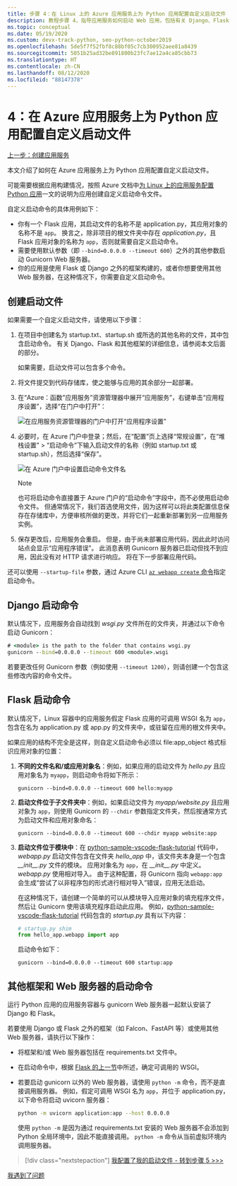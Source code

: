```yaml
---
title: 步骤 4：在 Linux 上的 Azure 应用服务上为 Python 应用配置自定义启动文件
description: 教程步骤 4，指导应用服务如何启动 Web 应用，包括有关 Django、Flask 和其他框架的特定说明。
ms.topic: conceptual
ms.date: 05/19/2020
ms.custom: devx-track-python, seo-python-october2019
ms.openlocfilehash: 5de5f7f52fbf8c88bf05c7cb300952aee81a8439
ms.sourcegitcommit: 5051b25ad32be891800b23fc7ae12a4ca85cbb73
ms.translationtype: HT
ms.contentlocale: zh-CN
ms.lasthandoff: 08/12/2020
ms.locfileid: "88147378"
---
```

# <a name="4-configure-a-custom-startup-file-for-python-apps-on-azure-app-service"></a>4：在 Azure 应用服务上为 Python 应用配置自定义启动文件

[上一步：创建应用服务](tutorial-deploy-app-service-on-linux-03.md)

本文介绍了如何在 Azure 应用服务上为 Python 应用配置自定义启动文件。

可能需要根据应用构建情况，按照 Azure 文档中[为 Linux 上的应用服务配置 Python 应用](/azure/app-service/configure-language-python)一文的说明为应用创建自定义启动命令文件。

自定义启动命令的具体用例如下：

- 你有一个 Flask 应用，其启动文件的名称不是 application.py，其应用对象的名称不是 `app`。 换言之，除非项目的根文件夹中存在 *application.py*，且 Flask 应用对象的名称为 `app`，否则就需要自定义启动命令。
- 需要使用默认参数（即 `--bind=0.0.0.0 --timeout 600`）之外的其他参数启动 Gunicorn Web 服务器。
- 你的应用是使用 Flask 或 Django 之外的框架构建的，或者你想要使用其他 Web 服务器，在这种情况下，你需要自定义启动命令。

## <a name="create-a-startup-file"></a>创建启动文件

如果需要一个自定义启动文件，请使用以下步骤：

1. 在项目中创建名为 startup.txt、startup.sh 或所选的其他名称的文件，其中包含启动命令。 有关 Django、Flask 和其他框架的详细信息，请参阅本文后面的部分。

    如果需要，启动文件可以包含多个命令。

1. 将文件提交到代码存储库，使之能够与应用的其余部分一起部署。

1. 在“Azure：函数”应用服务”资源管理器中展开“应用服务”，右键单击“应用程序设置”，选择“在门户中打开”： 

    ![在应用服务资源管理器的门户中打开“应用程序设置”](media/deploy-azure/open-application-settings-in-portal-for-app-service.png)

1. 必要时，在 Azure 门户中登录；然后，在“配置”页上选择“常规设置”，在“堆栈设置” > “启动命令”下输入启动文件的名称（例如 startup.txt 或 startup.sh），然后选择“保存”。

    ![在 Azure 门户中设置启动命令文件名](media/deploy-azure/enter-startup-file-for-app-service-in-the-azure-portal.png)

    > [!NOTE]
    > 也可将启动命令直接置于 Azure 门户的“启动命令”字段中，而不必使用启动命令文件。 但通常情况下，我们首选使用文件，因为这样可以将此类配置信息保存在存储库中，方便审核所做的更改，并将它们一起重新部署到另一应用服务实例。

1. 保存更改后，应用服务会重启。 但是，由于尚未部署应用代码，因此此时访问站点会显示“应用程序错误”。 此消息表明 Gunicorn 服务器已启动但找不到应用，因此没有对 HTTP 请求进行响应。 将在下一步部署应用代码。

还可以使用 `--startup-file` 参数，通过 Azure CLI [`az webapp create` 命令](/cli/azure/webapp?view=azure-cli-latest#az-webapp-create)指定启动命令。

## <a name="django-startup-commands"></a>Django 启动命令

默认情况下，应用服务会自动找到 *wsgi.py* 文件所在的文件夹，并通过以下命令启动 Gunicorn：

```cmd
# <module> is the path to the folder that contains wsgi.py
gunicorn --bind=0.0.0.0 --timeout 600 <module>.wsgi
```

若要更改任何 Gunicorn 参数（例如使用 `--timeout 1200`），则请创建一个包含这些修改内容的命令文件。

## <a name="flask-startup-commands"></a>Flask 启动命令

默认情况下，Linux 容器中的应用服务假定 Flask 应用的可调用 WSGI 名为 `app`，包含在名为 application.py 或 app.py 的文件夹中，或驻留在应用的根文件夹中。

如果应用的结构不完全是这样，则自定义启动命令必须以 file:app_object 格式标识应用对象的位置：

1. **不同的文件名和/或应用对象名**：例如，如果应用的启动文件为 *hello.py* 且应用对象名为 `myapp`，则启动命令将如下所示：

    ```text
    gunicorn --bind=0.0.0.0 --timeout 600 hello:myapp
    ```

1. **启动文件位于子文件夹中**：例如，如果启动文件为 *myapp/website.py* 且应用对象为 `app`，则使用 Gunicorn 的 `--chdir` 参数指定文件夹，然后按通常方式为启动文件和应用对象命名：

    ```text
    gunicorn --bind=0.0.0.0 --timeout 600 --chdir myapp website:app
    ```

1. **启动文件位于模块中**：在 [python-sample-vscode-flask-tutorial](https://github.com/Microsoft/python-sample-vscode-flask-tutorial) 代码中，*webapp.py* 启动文件包含在文件夹 *hello_app* 中，该文件夹本身是一个包含 *\_\_init\_\_.py* 文件的模块。 应用对象名为 `app`，在 *\_\_init\_\_.py* 中定义。*webapp.py* 使用相对导入。 由于这种配置，将 Gunicorn 指向 `webapp:app` 会生成“尝试了以非程序包的形式进行相对导入”错误，应用无法启动。

    在这种情况下，请创建一个简单的可以从模块导入应用对象的填充程序文件，然后让 Gunicorn 使用该填充程序启动此应用。 例如，[python-sample-vscode-flask-tutorial](https://github.com/Microsoft/python-sample-vscode-flask-tutorial) 代码包含的 *startup.py* 具有以下内容：

    ```python
    # startup.py shim
    from hello_app.webapp import app
    ```

    启动命令如下：

    ```text
    gunicorn --bind=0.0.0.0 --timeout 600 startup:app
    ```

## <a name="startup-commands-for-other-frameworks-and-web-servers"></a>其他框架和 Web 服务器的启动命令

运行 Python 应用的应用服务容器与 gunicorn Web 服务器一起默认安装了 Django 和 Flask。

若要使用 Django 或 Flask 之外的框架（如 Falcon、FastAPI 等）或使用其他 Web 服务器，请执行以下操作：

- 将框架和/或 Web 服务器包括在 requirements.txt 文件中。
- 在启动命令中，根据 [Flask 的上一节](#flask-startup-commands)中所述，确定可调用的 WSGI。
- 若要启动 gunicorn 以外的 Web 服务器，请使用 `python -m` 命令，而不是直接调用服务器。 例如，假定可调用 WSGI 名为 `app`，并位于 application.py，以下命令将启动 uvicorn 服务器：

    ```sh
    python -m uvicorn application:app --host 0.0.0.0
    ```

    使用 `python -m` 是因为通过 requirements.txt 安装的 Web 服务器不会添加到 Python 全局环境中，因此不能直接调用。 `python -m` 命令从当前虚拟环境内调用服务器。

> [!div class="nextstepaction"]
> [我配置了我的启动文件 - 转到步骤 5 >>>](tutorial-deploy-app-service-on-linux-05.md)

[我遇到了问题](https://www.research.net/r/PWZWZ52?tutorial=vscode-appservice-python&step=04-startup-command)
